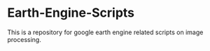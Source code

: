 # Earth-Engine-Scripts
This is a repository for google earth engine related scripts on image processing.
